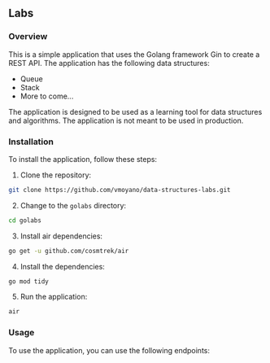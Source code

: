 ## Labs

### Overview

This is a simple application that uses the Golang framework Gin to create a REST API. The application has the following data structures:

- Queue
- Stack
- More to come...

The application is designed to be used as a learning tool for data structures and algorithms. The application is not meant to be used in production.

### Installation

To install the application, follow these steps:



1. Clone the repository:

```bash
git clone https://github.com/vmoyano/data-structures-labs.git
```

2. Change to the `golabs` directory:

```bash
cd golabs
```

3. Install air dependencies:

```bash
go get -u github.com/cosmtrek/air
```

4. Install the dependencies:

```bash
go mod tidy
```

5. Run the application:

```bash
air
``` 

### Usage

To use the application, you can use the following endpoints:
